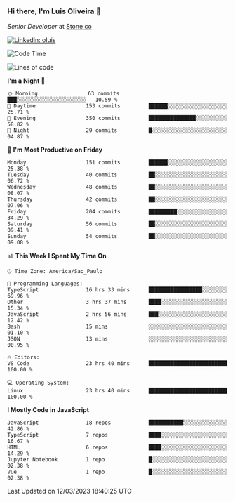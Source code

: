 ### Hi there, I'm Luis Oliveira 👋
*Senior Developer* at [Stone co](https://www.stone.com.br)  

[![Linkedin: oluis](https://img.shields.io/badge/-ooluis-blue?style=flat-square&logo=Linkedin&logoColor=white&link=https://www.linkedin.com/in/ooluis)](https://www.linkedin.com/in/ooluis/)

<!--START_SECTION:waka-->
![Code Time](http://img.shields.io/badge/Code%20Time-2%2C904%20hrs%201%20min-blue)

![Lines of code](https://img.shields.io/badge/From%20Hello%20World%20I%27ve%20Written-341.2%20thousand%20lines%20of%20code-blue)

**I'm a Night 🦉** 

```text
🌞 Morning                63 commits          ███░░░░░░░░░░░░░░░░░░░░░░   10.59 % 
🌆 Daytime                153 commits         ██████░░░░░░░░░░░░░░░░░░░   25.71 % 
🌃 Evening                350 commits         ███████████████░░░░░░░░░░   58.82 % 
🌙 Night                  29 commits          █░░░░░░░░░░░░░░░░░░░░░░░░   04.87 % 
```
📅 **I'm Most Productive on Friday** 

```text
Monday                   151 commits         ██████░░░░░░░░░░░░░░░░░░░   25.38 % 
Tuesday                  40 commits          ██░░░░░░░░░░░░░░░░░░░░░░░   06.72 % 
Wednesday                48 commits          ██░░░░░░░░░░░░░░░░░░░░░░░   08.07 % 
Thursday                 42 commits          ██░░░░░░░░░░░░░░░░░░░░░░░   07.06 % 
Friday                   204 commits         █████████░░░░░░░░░░░░░░░░   34.29 % 
Saturday                 56 commits          ██░░░░░░░░░░░░░░░░░░░░░░░   09.41 % 
Sunday                   54 commits          ██░░░░░░░░░░░░░░░░░░░░░░░   09.08 % 
```


📊 **This Week I Spent My Time On** 

```text
🕑︎ Time Zone: America/Sao_Paulo

💬 Programming Languages: 
TypeScript               16 hrs 33 mins      █████████████████░░░░░░░░   69.96 % 
Other                    3 hrs 37 mins       ████░░░░░░░░░░░░░░░░░░░░░   15.34 % 
JavaScript               2 hrs 56 mins       ███░░░░░░░░░░░░░░░░░░░░░░   12.42 % 
Bash                     15 mins             ░░░░░░░░░░░░░░░░░░░░░░░░░   01.10 % 
JSON                     13 mins             ░░░░░░░░░░░░░░░░░░░░░░░░░   00.95 % 

🔥 Editors: 
VS Code                  23 hrs 40 mins      █████████████████████████   100.00 % 

💻 Operating System: 
Linux                    23 hrs 40 mins      █████████████████████████   100.00 % 
```

**I Mostly Code in JavaScript** 

```text
JavaScript               18 repos            ███████████░░░░░░░░░░░░░░   42.86 % 
TypeScript               7 repos             ████░░░░░░░░░░░░░░░░░░░░░   16.67 % 
HTML                     6 repos             ████░░░░░░░░░░░░░░░░░░░░░   14.29 % 
Jupyter Notebook         1 repo              █░░░░░░░░░░░░░░░░░░░░░░░░   02.38 % 
Vue                      1 repo              █░░░░░░░░░░░░░░░░░░░░░░░░   02.38 % 
```




 Last Updated on 12/03/2023 18:40:25 UTC
<!--END_SECTION:waka-->

